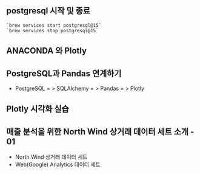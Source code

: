 ## postgresql 시작 및 종료
	`brew services start postgresql@15`
	`brew services stop postgresql@15`

## ANACONDA 와 Plotly

## PostgreSQL과 Pandas 연계하기
- PostgreSQL = > SQLAlchemy = > Pandas = > Plotly

## Plotly 시각화 실습

## 매출 분석을 위한 North Wind 상거래 데이터 세트 소개 - 01
- North Wind 상거래 데이터 세트
- Web(Google) Analytics 데이터 세트